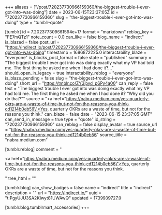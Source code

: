 +++
aliases = ["/post/720237730966159360/the-biggest-trouble-i-ever-got-into-was-doing"]
date = 2023-06-15T23:37:05Z
id = "720237730966159360"
slug = "the-biggest-trouble-i-ever-got-into-was-doing"
type = "tumblr-quote"

[tumblr]
id = 7.202377309661594e+17
format = "markdown"
reblog_key = "FE7mQTz1"
note_count = 0.0
can_like = false
blog_name = "indirect"
is_blazed = false
post_url = "https://indirect.io/post/720237730966159360/the-biggest-trouble-i-ever-got-into-was-doing"
timestamp = 1686872225.0
interactability_blaze = "everyone"
is_blocks_post_format = false
state = "published"
summary = "The biggest trouble I ever got into was doing exactly what my VP had told me. The first thing he asked me when I had done it?..."
should_open_in_legacy = true
interactability_reblog = "everyone"
is_blaze_pending = false
slug = "the-biggest-trouble-i-ever-got-into-was-doing"
short_url = "https://tmblr.co/ZY3jbyd_p6Py4a00"
can_reply = false
text = "The biggest trouble I ever got into was doing exactly what my VP had told me. The first thing he asked me when I had done it? “Why did you do that?”"
source = "<a href=\"https://nabra.medium.com/yes-quarterly-okrs-are-a-waste-of-time-but-not-for-the-reasons-you-think-cd1214b0eb56\">Yes, quarterly OKRs are a waste of time, but not for the reasons you think.</a>"
can_blaze = false
date = "2023-06-15 23:37:05 GMT"
can_send_in_message = true
type = "quote"
id_string = "720237730966159360"
can_reblog = false
display_avatar = true
source_url = "https://nabra.medium.com/yes-quarterly-okrs-are-a-waste-of-time-but-not-for-the-reasons-you-think-cd1214b0eb56"
source_title = "nabra.medium.com"

[tumblr.reblog]
comment = "<p><a href=\"https://nabra.medium.com/yes-quarterly-okrs-are-a-waste-of-time-but-not-for-the-reasons-you-think-cd1214b0eb56\">Yes, quarterly OKRs are a waste of time, but not for the reasons you think.</a></p>"
tree_html = ""

[tumblr.blog]
can_show_badges = false
name = "indirect"
title = "indirect"
description = ""
url = "https://indirect.io/"
uuid = "t:PgyUJU3SA2Klwyt81UWAwQ"
updated = 1739939727.0

[tumblr.blog.tumblrmart_accessories]
+++
